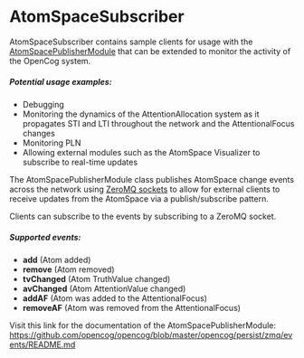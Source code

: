 AtomSpaceSubscriber
===================

AtomSpaceSubscriber contains sample clients for usage with the [AtomSpacePublisherModule](https://github.com/opencog/opencog/tree/master/opencog/persist/zmq/events) that can be extended to monitor the activity of the OpenCog system.

##### Potential usage examples:

- Debugging
- Monitoring the dynamics of the AttentionAllocation system as it propagates STI and LTI throughout the network and the AttentionalFocus changes
- Monitoring PLN
- Allowing external modules such as the AtomSpace Visualizer to subscribe to real-time updates

The AtomSpacePublisherModule class publishes AtomSpace change events across the network using [ZeroMQ sockets](http://zeromq.org) to allow for external clients to receive updates from the AtomSpace via a publish/subscribe pattern.

Clients can subscribe to the events by subscribing to a ZeroMQ socket.

##### Supported events:

*   **add**        (Atom added)
*   **remove**     (Atom removed)
*   **tvChanged**  (Atom TruthValue changed)
*   **avChanged**  (Atom AttentionValue changed)
*   **addAF**      (Atom was added to the AttentionalFocus)
*   **removeAF**   (Atom was removed from the AttentionalFocus)

Visit this link for the documentation of the AtomSpacePublisherModule:
https://github.com/opencog/opencog/blob/master/opencog/persist/zmq/events/README.md

